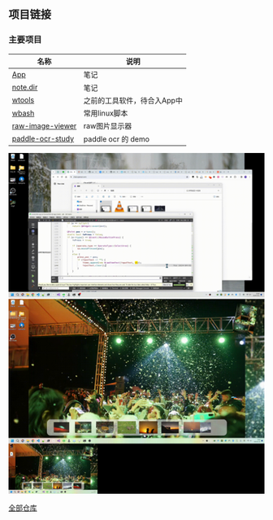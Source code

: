 ## 项目链接

### 主要项目

| 名称 | 说明 |
|---|---|
| [App](https://github.com/wang9527s/App)  | 笔记  |
| [note.dir](https://github.com/wang9527s/note.dir)  | 笔记  |
| [wtools](https://github.com/wang9527s/wtools)|  之前的工具软件，待合入App中|
|  [wbash](https://github.com/wang9527s/wbash) | 常用linux脚本  |
|  [raw-image-viewer](https://github.com/wang9527s/raw-image-viewer) |  raw图片显示器 |
| [paddle-ocr-study](https://github.com/wang9527s/paddle-ocr-study)  |   paddle ocr 的 demo|


![image](./img/screen_shot.gif )  
![image](./img/dynamic_desktop.gif )

[全部仓库](./01.全部项目说明.md)